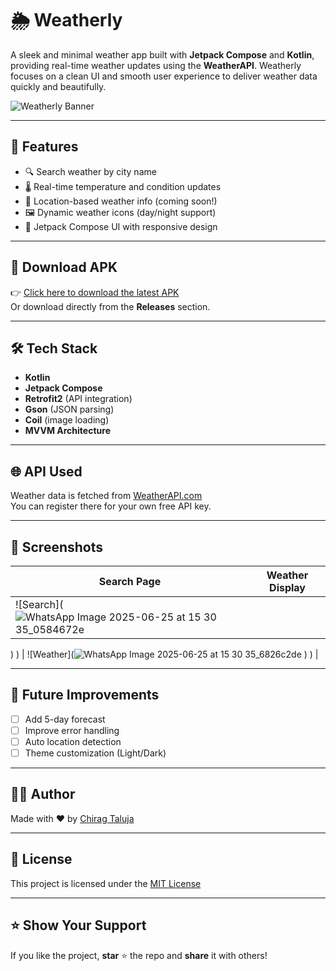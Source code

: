 # 🌦️ Weatherly

A sleek and minimal weather app built with **Jetpack Compose** and **Kotlin**, providing real-time weather updates using the **WeatherAPI**. Weatherly focuses on a clean UI and smooth user experience to deliver weather data quickly and beautifully.

![Weatherly Banner](https://raw.githubusercontent.com/chiragtaluja/Weatherly/main/banner.png) <!-- Optional: Add a screenshot or banner image -->

---

## 🚀 Features

- 🔍 Search weather by city name
- 🌡️ Real-time temperature and condition updates
- 📍 Location-based weather info (coming soon!)
- 🖼️ Dynamic weather icons (day/night support)
- 🎨 Jetpack Compose UI with responsive design

---

## 📲 Download APK

👉 [Click here to download the latest APK](https://github.com/chiragtaluja/Weatherly/releases/latest)  
Or download directly from the **Releases** section.

---

## 🛠️ Tech Stack

- **Kotlin**
- **Jetpack Compose**
- **Retrofit2** (API integration)
- **Gson** (JSON parsing)
- **Coil** (image loading)
- **MVVM Architecture**

---

## 🌐 API Used

Weather data is fetched from [WeatherAPI.com](https://www.weatherapi.com/)  
You can register there for your own free API key.

---

## 📸 Screenshots

<!-- Add actual screenshot links or update paths -->
| Search Page | Weather Display |
|-------------|-----------------|
| ![Search](![WhatsApp Image 2025-06-25 at 15 30 35_0584672e](https://github.com/user-attachments/assets/28abd8cd-3c6b-4782-9e31-b785755f0a4f)
)
) | ![Weather](![WhatsApp Image 2025-06-25 at 15 30 35_6826c2de](https://github.com/user-attachments/assets/c00f805f-e74a-4a8f-85fe-1cd8abbed8fb)
)
) |

---

## 🧠 Future Improvements

- [ ] Add 5-day forecast
- [ ] Improve error handling
- [ ] Auto location detection
- [ ] Theme customization (Light/Dark)

---

## 🧑‍💻 Author

Made with ❤️ by [Chirag Taluja](https://github.com/chiragtaluja)

---

## 📃 License

This project is licensed under the [MIT License](LICENSE)

---

## ⭐ Show Your Support

If you like the project, **star** ⭐ the repo and **share** it with others!

